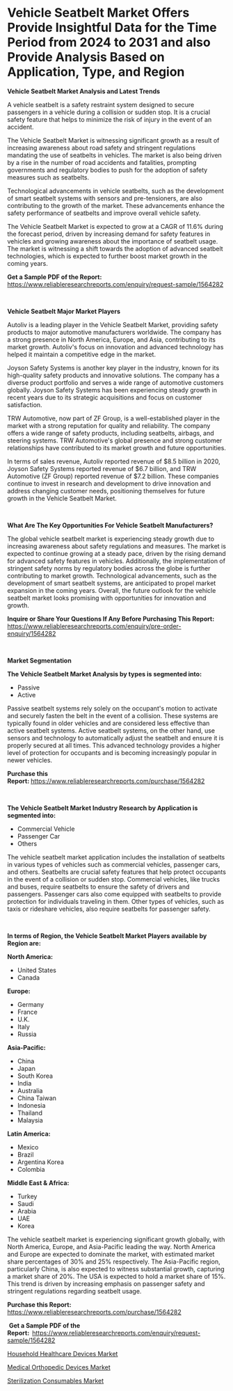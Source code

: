 <p><h1>Vehicle Seatbelt Market Offers Provide Insightful Data for the Time Period from 2024 to 2031 and also Provide Analysis Based on Application, Type, and Region</h1></p><p><strong>Vehicle Seatbelt Market Analysis and Latest Trends</strong></p>
<p><p>A vehicle seatbelt is a safety restraint system designed to secure passengers in a vehicle during a collision or sudden stop. It is a crucial safety feature that helps to minimize the risk of injury in the event of an accident.</p><p>The Vehicle Seatbelt Market is witnessing significant growth as a result of increasing awareness about road safety and stringent regulations mandating the use of seatbelts in vehicles. The market is also being driven by a rise in the number of road accidents and fatalities, prompting governments and regulatory bodies to push for the adoption of safety measures such as seatbelts.</p><p>Technological advancements in vehicle seatbelts, such as the development of smart seatbelt systems with sensors and pre-tensioners, are also contributing to the growth of the market. These advancements enhance the safety performance of seatbelts and improve overall vehicle safety.</p><p>The Vehicle Seatbelt Market is expected to grow at a CAGR of 11.6% during the forecast period, driven by increasing demand for safety features in vehicles and growing awareness about the importance of seatbelt usage. The market is witnessing a shift towards the adoption of advanced seatbelt technologies, which is expected to further boost market growth in the coming years.</p></p>
<p><strong>Get a Sample PDF of the Report:&nbsp;</strong> <a href="https://www.reliableresearchreports.com/enquiry/request-sample/1564282">https://www.reliableresearchreports.com/enquiry/request-sample/1564282</a></p>
<p>&nbsp;</p>
<p><strong>Vehicle Seatbelt Major Market Players</strong></p>
<p><p>Autoliv is a leading player in the Vehicle Seatbelt Market, providing safety products to major automotive manufacturers worldwide. The company has a strong presence in North America, Europe, and Asia, contributing to its market growth. Autoliv's focus on innovation and advanced technology has helped it maintain a competitive edge in the market.</p><p>Joyson Safety Systems is another key player in the industry, known for its high-quality safety products and innovative solutions. The company has a diverse product portfolio and serves a wide range of automotive customers globally. Joyson Safety Systems has been experiencing steady growth in recent years due to its strategic acquisitions and focus on customer satisfaction.</p><p>TRW Automotive, now part of ZF Group, is a well-established player in the market with a strong reputation for quality and reliability. The company offers a wide range of safety products, including seatbelts, airbags, and steering systems. TRW Automotive's global presence and strong customer relationships have contributed to its market growth and future opportunities.</p><p>In terms of sales revenue, Autoliv reported revenue of $8.5 billion in 2020, Joyson Safety Systems reported revenue of $6.7 billion, and TRW Automotive (ZF Group) reported revenue of $7.2 billion. These companies continue to invest in research and development to drive innovation and address changing customer needs, positioning themselves for future growth in the Vehicle Seatbelt Market.</p></p>
<p>&nbsp;</p>
<p><strong>What Are The Key Opportunities For Vehicle Seatbelt Manufacturers?</strong></p>
<p><p>The global vehicle seatbelt market is experiencing steady growth due to increasing awareness about safety regulations and measures. The market is expected to continue growing at a steady pace, driven by the rising demand for advanced safety features in vehicles. Additionally, the implementation of stringent safety norms by regulatory bodies across the globe is further contributing to market growth. Technological advancements, such as the development of smart seatbelt systems, are anticipated to propel market expansion in the coming years. Overall, the future outlook for the vehicle seatbelt market looks promising with opportunities for innovation and growth.</p></p>
<p><strong>Inquire or Share Your Questions If Any Before Purchasing This Report:</strong> <a href="https://www.reliableresearchreports.com/enquiry/pre-order-enquiry/1564282">https://www.reliableresearchreports.com/enquiry/pre-order-enquiry/1564282</a></p>
<p>&nbsp;</p>
<p><strong>Market Segmentation</strong></p>
<p><strong>The Vehicle Seatbelt Market Analysis by types is segmented into:</strong></p>
<p><ul><li>Passive</li><li>Active</li></ul></p>
<p><p>Passive seatbelt systems rely solely on the occupant's motion to activate and securely fasten the belt in the event of a collision. These systems are typically found in older vehicles and are considered less effective than active seatbelt systems. Active seatbelt systems, on the other hand, use sensors and technology to automatically adjust the seatbelt and ensure it is properly secured at all times. This advanced technology provides a higher level of protection for occupants and is becoming increasingly popular in newer vehicles.</p></p>
<p><strong>Purchase this Report:&nbsp;</strong><a href="https://www.reliableresearchreports.com/purchase/1564282">https://www.reliableresearchreports.com/purchase/1564282</a></p>
<p>&nbsp;</p>
<p><strong>The Vehicle Seatbelt Market Industry Research by Application is segmented into:</strong></p>
<p><ul><li>Commercial Vehicle</li><li>Passenger Car</li><li>Others</li></ul></p>
<p><p>The vehicle seatbelt market application includes the installation of seatbelts in various types of vehicles such as commercial vehicles, passenger cars, and others. Seatbelts are crucial safety features that help protect occupants in the event of a collision or sudden stop. Commercial vehicles, like trucks and buses, require seatbelts to ensure the safety of drivers and passengers. Passenger cars also come equipped with seatbelts to provide protection for individuals traveling in them. Other types of vehicles, such as taxis or rideshare vehicles, also require seatbelts for passenger safety.</p></p>
<p>&nbsp;</p>
<p><strong>In terms of Region, the Vehicle Seatbelt Market Players available by Region are:</strong></p>
<p>
    <p> <strong> North America: </strong>
        <ul>
            <li>United States</li>
            <li>Canada</li>
        </ul>
        </p> 
    <p> <strong> Europe: </strong>
        <ul>
            <li>Germany</li>
            <li>France</li>
            <li>U.K.</li>
            <li>Italy</li>
            <li>Russia</li>
        </ul>
        </p> 
    <p> <strong> Asia-Pacific: </strong>
        <ul>
            <li>China</li>
            <li>Japan</li>
            <li>South Korea</li>
            <li>India</li>
            <li>Australia</li>
            <li>China Taiwan</li>
            <li>Indonesia</li>
            <li>Thailand</li>
            <li>Malaysia</li>
        </ul>
        </p> 
    <p> <strong> Latin America: </strong>
        <ul>
            <li>Mexico</li>
            <li>Brazil</li>
            <li>Argentina Korea</li>
            <li>Colombia</li>
        </ul>
        </p> 
    <p> <strong> Middle East & Africa: </strong>
        <ul>
            <li>Turkey</li>
            <li>Saudi</li>
            <li>Arabia</li>
            <li>UAE</li>
            <li>Korea</li>
        </ul>
    </p>
    </p>
<p><p>The vehicle seatbelt market is experiencing significant growth globally, with North America, Europe, and Asia-Pacific leading the way. North America and Europe are expected to dominate the market, with estimated market share percentages of 30% and 25% respectively. The Asia-Pacific region, particularly China, is also expected to witness substantial growth, capturing a market share of 20%. The USA is expected to hold a market share of 15%. This trend is driven by increasing emphasis on passenger safety and stringent regulations regarding seatbelt usage.</p></p>
<p><strong>Purchase this Report: </strong><a href="https://www.reliableresearchreports.com/purchase/1564282">https://www.reliableresearchreports.com/purchase/1564282</a></p>
<p>&nbsp;<strong>Get a Sample PDF of the Report:&nbsp;&nbsp;</strong><a href="https://www.reliableresearchreports.com/enquiry/request-sample/1564282">https://www.reliableresearchreports.com/enquiry/request-sample/1564282</a></p>
<p><strong></strong></p>
<p><p><a href="https://view.publitas.com/reportprime-1/global-household-healthcare-devices-market-by-types-applications-and-major-players-with-regional-growth-rate-analysis-and-development-situation-from-2023-to-2030/">Household Healthcare Devices Market</a></p><p><a href="https://view.publitas.com/reportprime-1/medical-orthopedic-devices-market-research-report-provides-thorough-industry-overview-which-offers-an-in-depth-analysis-of-product-trends-and-new-market-divisions/">Medical Orthopedic Devices Market</a></p><p><a href="https://view.publitas.com/reportprime-1/sterilization-consumables-market-analysis-examines-its-scope-on-growth-opportunities-and-forecasted-trends-spanning-from-2023-to-2030/">Sterilization Consumables Market</a></p></p>